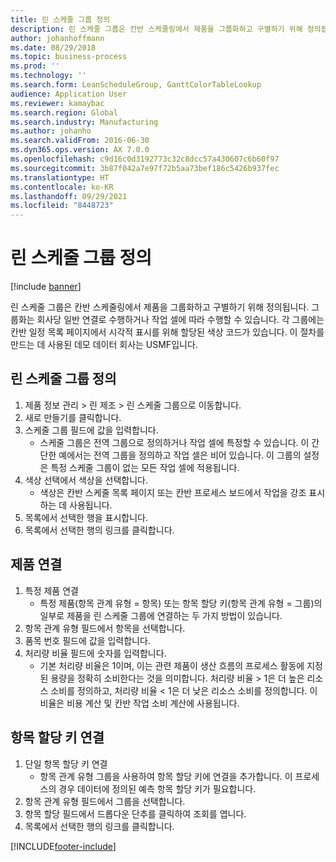 ```yaml
---
title: 린 스케줄 그룹 정의
description: 린 스케줄 그룹은 칸반 스케줄링에서 제품을 그룹화하고 구별하기 위해 정의됩니다.
author: johanhoffmann
ms.date: 08/29/2018
ms.topic: business-process
ms.prod: ''
ms.technology: ''
ms.search.form: LeanScheduleGroup, GanttColorTableLookup
audience: Application User
ms.reviewer: kamaybac
ms.search.region: Global
ms.search.industry: Manufacturing
ms.author: johanho
ms.search.validFrom: 2016-06-30
ms.dyn365.ops.version: AX 7.0.0
ms.openlocfilehash: c9d16c0d3192773c32c8dcc57a430607c6b60f97
ms.sourcegitcommit: 3b87f042a7e97f72b5aa73bef186c5426b937fec
ms.translationtype: HT
ms.contentlocale: ko-KR
ms.lasthandoff: 09/29/2021
ms.locfileid: "8448723"
---
```

# <a name="define-lean-schedule-groups"></a>린 스케줄 그룹 정의

[!include [banner](../../includes/banner.md)]

린 스케줄 그룹은 칸반 스케줄링에서 제품을 그룹화하고 구별하기 위해 정의됩니다. 그룹화는 회사당 일반 연결로 수행하거나 작업 셀에 따라 수행할 수 있습니다. 각 그룹에는 칸반 일정 목록 페이지에서 시각적 표시를 위해 할당된 색상 코드가 있습니다. 이 절차를 만드는 데 사용된 데모 데이터 회사는 USMF입니다.


## <a name="define-lean-scheduling-group"></a>린 스케줄 그룹 정의
1. 제품 정보 관리 > 린 제조 > 린 스케줄 그룹으로 이동합니다.
2. 새로 만들기를 클릭합니다.
3. 스케줄 그룹 필드에 값을 입력합니다.
    * 스케줄 그룹은 전역 그룹으로 정의하거나 작업 셀에 특정할 수 있습니다. 이 간단한 예에서는 전역 그룹을 정의하고 작업 셀은 비어 있습니다. 이 그룹의 설정은 특정 스케줄 그룹이 없는 모든 작업 셀에 적용됩니다.  
4. 색상 선택에서 색상을 선택합니다.
    * 색상은 칸반 스케줄 목록 페이지 또는 칸반 프로세스 보드에서 작업을 강조 표시하는 데 사용됩니다.  
5. 목록에서 선택한 행을 표시합니다.
6. 목록에서 선택한 행의 링크를 클릭합니다.

## <a name="associate-product"></a>제품 연결
1. 특정 제품 연결
    * 특정 제품(항목 관계 유형 = 항목) 또는 항목 할당 키(항목 관계 유형 = 그룹)의 일부로 제품을 린 스케줄 그룹에 연결하는 두 가지 방법이 있습니다.    
2. 항목 관계 유형 필드에서 항목을 선택합니다.
3. 품목 번호 필드에 값을 입력합니다.
4. 처리량 비율 필드에 숫자를 입력합니다.
    * 기본 처리량 비율은 1이며, 이는 관련 제품이 생산 흐름의 프로세스 활동에 지정된 용량을 정확히 소비한다는 것을 의미합니다. 처리량 비율 > 1은 더 높은 리소스 소비를 정의하고, 처리량 비율 < 1은 더 낮은 리소스 소비를 정의합니다. 이 비율은 비용 계산 및 칸반 작업 소비 계산에 사용됩니다.  

## <a name="associate-item-allocation-key"></a>항목 할당 키 연결
1. 단일 항목 할당 키 연결
    * 항목 관계 유형 그룹을 사용하여 항목 할당 키에 연결을 추가합니다.   이 프로세스의 경우 데이터에 정의된 예측 항목 할당 키가 필요합니다.  
2. 항목 관계 유형 필드에서 그룹을 선택합니다.
3. 항목 할당 필드에서 드롭다운 단추를 클릭하여 조회를 엽니다.
4. 목록에서 선택한 행의 링크를 클릭합니다.



[!INCLUDE[footer-include](../../../includes/footer-banner.md)]